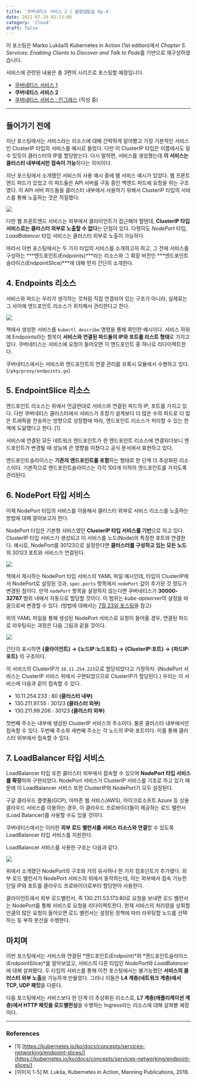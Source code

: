 ```yaml
---
title: '쿠버네티스 서비스 2 | 쿲벖넶팂슶 Ep.4'
date: 2021-07-29 02:13:00
category: 'Cloud'
draft: false
---
```

이 포스팅은 Marko Lukša의 Kubernetes in Action (1st edition)에서 *Chapter 5. Services: Enabling Clients to Discover and Talk to Pods*를 기반으로 재구성하였습니다.

서비스에 관련된 내용은 총 3편의 시리즈로 포스팅할 예정입니다.

- [쿠버네티스 서비스 1](https://blog.frec.kr/cloud/service_1/)
- **쿠버네티스 서비스 2**
- [쿠버네티스 서비스 : 인그레스](https://blog.frec.kr/cloud/service_ingress/) (작성 중)

---

## 들어가기 전에

지난 포스팅에서는 서비스라는 리소스에 대해 간략하게 알아봤고 가장 기본적인 서비스인 ClusterIP 타입의 서비스를 예시로 들었다. 다만 이 ClusterIP 타입은 이름에서도 알 수 있듯이 클러스터의 IP를 할당받는다. 다시 말하면, 서비스를 생성했는데 **이 서비스는 클러스터 내부에서만 접속이 가능**하다는 의미이다.

지난 포스팅에서 소개했던 서비스의 사용 예시 중에 웹 서비스 예시가 있었다. 웹 프론트엔드 파드가 있었고 이 파드들은 API 서버를 구동 중인 백엔드 파드에 요청을 하는 구조였다. 이 API 서버 파드들을 클러스터 내부에서 사용하기 위해서 ClusterIP 타입의 서비스를 통해 노출하는 것은 적절했다.

![](../images/20210729-1.png)

다만 웹 프론트엔드 서비스는 외부에서 클라이언트가 접근해야 할텐데, **ClusterIP 타입 서비스로는 클러스터 외부로 노출할 수 없다**는 단점이 있다. 다행히도 *NodePort* 타입, *LoadBalancer* 타입 서비스는 클러스터 외부로 노출이 가능하다.

따라서 이번 포스팅에서는 두 가지 타입의 서비스를 소개하고자 하고, 그 전에 서비스를 구성하는 ***엔드포인트(Endpoints)***라는 리소스와 그 확장 버전인 ***엔드포인트슬라이스(EndpointSlice)***에 대해 먼저 간단히 소개한다.

## 4. Endpoints 리소스

서비스와 파드는 우리가 생각하는 것처럼 직접 연결되어 있는 구조가 아니라, 실제로는 그 사이에 엔드포인트 리소스가 위치해서 관리한다고 한다.

![](../images/20210729-2.png)

책에서 생성한 서비스를 `kubectl describe` 명령을 통해 확인한 예시이다. 서비스 하위에 Endpoints라는 항목이 **서비스와 연결된 파드들의 IP와 포트를 리스트 형태**로 가지고 있다. 쿠버네티스는 서비스에 요청이 들어오면 이 엔드포인트 중 하나로 리다이렉트한다.

쿠버네티스에서는 서비스와 엔드포인트의 연결 관리를 프록시 모듈에서 수행하고 있다. (`/pkg/proxy/endpoints.go`)

## 5. EndpointSlice 리소스

엔드포인트 리소스는 위에서 언급한대로 서비스와 연결된 파드의 IP, 포트를 가지고 있다. 다만 쿠버네티스 클러스터에서 서비스가 초창기 설계보다 더 많은 수의 파드로 더 많은 트래픽을 전송하는 방향으로 성장함에 따라, 엔드포인트 리소스가 처리할 수 있는 한계에 도달했다고 한다. [1]

서비스에 연결된 모든 네트워크 엔드포인트가 한 엔드포인트 리소스에 연결되다보니 엔드포인트가 변경될 때 성능에 큰 영향을 미쳤다고 공식 문서에서 표현하고 있다.

엔드포인트슬라이스는 **기존의 엔드포인트를 포함**하는 형태로 한 단계 더 추상화된 리소스이다. 기본적으로 엔드포인트슬라이스는 각각 100개 이하의 엔드포인트를 가지도록 관리된다.

## 6. NodePort 타입 서비스

이제 NodePort 타입의 서비스를 이용해서 클러스터 외부로 서비스 리소스를 노출하는 방법에 대해 알아보고자 한다. 

NodePort 타입은 기본형 서비스였던 **ClusterIP 타입 서비스를 기반**으로 하고 있다. ClusterIP 타입 서비스가 생성되고 이 서비스를 노드(Node)의 특정한 포트와 연결한다. 예시로, NodePort를 30123으로 설정한다면 **클러스터를 구성하고 있는 모든 노드**의 30123 포트와 서비스가 연결된다.

![](../images/20210729-3.png)

책에서 제시하는 NodePort 타입 서비스의 YAML 파일 예시인데, 타입이 ClusterIP에서 NodePort로 설정된 것과, `spec.ports` 항목에서 `nodePort` 값이 추가된 것 정도가 변경된 점이다. 만약 `nodePort` 항목을 설정하지 않는다면 쿠버네티스가 **30000-32767** 범위 내에서 자동으로 할당할 것이다. 이 범위는 *kube-apiserver*의 설정을 바꿈으로써 변경할 수 있다. (방법에 대해서는 [7월 23일 포스팅](https://blog.frec.kr/cloud/modify_nodeport_range/)을 참고)

위의 YAML 파일을 통해 생성된 NodePort 서비스로 요청이 들어올 경우, 연결된 파드로 라우팅되는 과정은 다음 그림과 같을 것이다.

![](../images/20210729-4.png)

간단히 표시하면 **{클라이언트} → {노드IP:노드포트} → {ClusterIP:포트} → {파드IP:포트}** 의 구조이다.

이 서비스의 ClusterIP가 `10.11.254.223`으로 할당되었다고 가정하자. (NodePort 서비스는 ClusterIP 서비스 위에서 구현되었으므로 ClusterIP가 할당된다.) 우리는 이 서비스에 다음과 같이 접속할 수 있다.

- 10.11.254.233 : 80 **(클러스터 내부)**
- 130.211.97.55 : 30123 **(클러스터 외부)**
- 130.211.99.206 : 30123 **(클러스터 외부)**

첫번째 주소는 내부에 생성된 ClusterIP 서비스의 주소이다. 물론 클러스터 내부에서만 접속할 수 있다. 두번째 주소와 세번째 주소는 각 노드의 IP와 포트이다. 이를 통해 클러스터 외부에서 접속할 수 있다.

## 7. LoadBalancer 타입 서비스

LoadBalancer 타입 또한 클러스터 외부에서 접속할 수 있으며 **NodePort 타입 서비스를 확장**하여 구현되었다. NodePort 서비스가 ClusterIP 서비스를 기초로 하고 있기 때문에 이 LoadBalancer 서비스 또한 ClusterIP와 NodePort가 모두 설정된다.

구글 클라우드 플랫폼(GCP), 아마존 웹 서비스(AWS), 마이크로소프트 Azure 등 상용 클라우드 서비스를 이용하는 경우, 이 클라우드 프로바이더들이 제공하는 로드 밸런서(Load Balancer)를 사용할 수도 있을 것이다.

쿠버네티스에서는 이러한 **외부 로드 밸런서를 서비스 리소스와 연결**할 수 있도록 LoadBalancer 타입 서비스를 지원한다. 

LoadBalancer 서비스를 사용한 구조는 다음과 같다.

![](../images/20210729-5.png)

위에서 소개했던 NodePort의 구조와 거의 유사하나 한 가지 컴포넌트가 추가됐다. 외부 로드 밸런서가 NodePort 서비스의 위에서 동작하는데, 이는 외부에서 접속 가능한 단일 IP와 포트를 클라우드 프로바이더로부터 할당받아 사용한다.

클라이언트에서 외부 로드밸런서, 즉 130.211.53.173:80로 요청을 보내면 로드 밸런서는 NodePort를 통해 서비스로 요청을 리다이렉트한다. 현재 서비스의 처리량을 상회할만큼의 많은 요청이 들어오면 로드 밸런서는 설정된 정책에 따라 라우팅할 노드를 선택하는 등 부하 분산을 수행한다.

## 마치며

이번 포스팅에서는 서비스와 연결된 *엔드포인트(Endpoint)*와 *엔드포인트슬라이스(EndpointSlice)*를 알아보았고, 서비스의 다른 타입인 *NodePort*와 *LoadBalancer*에 대해 살펴봤다. 두 타입의 서비스를 통해 이전 포스팅에서는 불가능했던 **서비스의 클러스터 외부 노출**을 가능하게 만들었다. 그러나 이들은 **L4 계층(네트워크 계층)에서 TCP, UDP 패킷**을 다룬다.

다음 포스팅에서는 서비스보다 한 단계 더 추상화된 리소스로, **L7 계층(애플리케이션 계층)에서 HTTP 패킷을 로드밸런싱**을 수행하는 Ingress라는 리소스에 대해 살펴볼 예정이다.

---

### References

- [1] [https://kubernetes.io/ko/docs/concepts/services-networking/endpoint-slices/](https://kubernetes.io/ko/docs/concepts/services-networking/endpoint-slices/)
- [이미지 1-5] M. Lukša, Kubernetes in Action, Manning Publications, 2018.